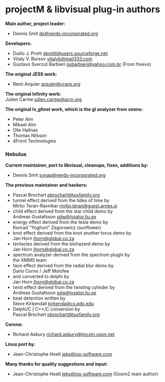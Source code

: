 projectM & libvisual plug-in authors
====================================

**Main author, project leader:**  
- Dennis Smit <ds@nerds-incorporated.org>

**Developers:**  
- Duilio J. Protti <dprotti@users.sourceforge.net>
- Vitaly V. Bursov <vitalyb@mail333.com>
- Gustavo Sverzut Barbieri <gsbarbieri@yahoo.com.br> (From freevo)

**The original JESS work:**  
- Remi Arquier <arquier@crans.org>

**The original Infinity work:**  
Julien Carme <julien.carme@acm.org>

**The original lv_gltest work, which is the gl analyzer from xmms:**  
- Peter Alm
- Mikael Alm
- Olle Hallnas
- Thomas Nilsson
- 4Front Technologies

### Nebulus  

**Current maintainer, port to libvisual, cleanups, fixes, additions by:**  
- Dennis Smit <synap@nerds-incorporated.org>

**The previous maintainer and hackers:**  
- Pascal Brochart <pbrochart@tuxfamily.org>
- tunnel effect derived from the tides of time by   
  Mirko Teran-Ravnikar <mirko.teran@guest.arnes.si>
- child effect derived from the star child demo by  
  Andreas Gustafsson <sdw@lysator.liu.se>
- energy effect derived from the tesla demo by  
  Konrad "Yoghurt" Zagorowicz (sunflower)
- knot effect derived from the knot another torus demo by   
  Jan Horn <jhorn@global.co.za>
- tentacles derived from the biohazard demo by  
  Jan Horn <jhorn@global.co.za>
- spectrum analyzer derived from the spectrum plugin by  
  the XMMS team
- face effect derived from the radial blur demo by    
  Dario Corno / Jeff Molofee
- and converted to delphi by  
  Jan Horn <jhorn@global.co.za>
- twist effect derived from the twisting cylinder by  
  Andreas Gustafsson <sdw@lysator.liu.se>
- beat detection written by  
  Steve Kirkendall <kirkenda@cs.pdx.edu>
- Delphi/C | C++/C conversion by  
  Pascal Brochart <pbrochart@tuxfamily.org>

**Corona:**  
- Richard Asbury <richard.asbury@lincoln.oxon.net>

**Linux port by:**
- Jean-Christophe Hoelt <jeko@ios-software.com>

**Many thanks for quality suggestions and input:**
- Jean-Christophe Hoelt <jeko@ios-software.com> (Goom2 main author)


